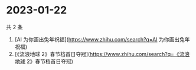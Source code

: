 # 2023-01-22

共 2 条

<!-- BEGIN ZHIHUSEARCH -->
<!-- 最后更新时间 Sun Jan 22 2023 18:19:17 GMT+0800 (China Standard Time) -->
1. [AI 为你画出兔年祝福](https://www.zhihu.com/search?q=AI 为你画出兔年祝福)
1. [《流浪地球 2》春节档首日夺冠](https://www.zhihu.com/search?q=《流浪地球 2》春节档首日夺冠)
<!-- END ZHIHUSEARCH -->
